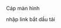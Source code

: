 <!-- ASUS -->

Cáp màn hình

<!-- !  123 host -->

<!-- Tai video -->

nhập link
bắt dầu tải

<!--  -->
